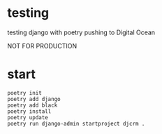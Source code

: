 # testing
testing django with poetry
pushing to Digital Ocean

NOT FOR PRODUCTION

# start
```
poetry init
poetry add django
poetry add black
poetry install
poetry update
poetry run django-admin startproject djcrm .
```


